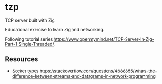# tzp

TCP server built with Zig.

Educational exercise to learn Zig and networking.

Following tutorial series <https://www.openmymind.net/TCP-Server-In-Zig-Part-1-Single-Threaded/>.

## Resources
- Socket types <https://stackoverflow.com/questions/4688855/whats-the-difference-between-streams-and-datagrams-in-network-programming>
